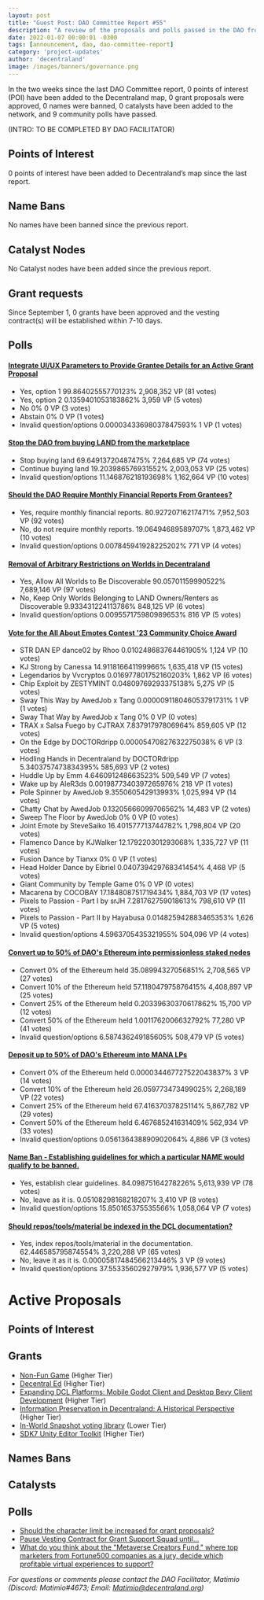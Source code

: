 ```yaml
---
layout: post
title: "Guest Post: DAO Committee Report #55"
description: "A review of the proposals and polls passed in the DAO from September 1 through September 15".
date: 2022-01-07 00:00:01 -0300
tags: [announcement, dao, dao-committee-report]
category: 'project-updates'
author: 'decentraland'
image: /images/banners/governance.png
---
```


In the two weeks since the last DAO Committee report, 0 points of interest (POI) have been added to the Decentraland map, 0 grant proposals were approved, 0 names were banned, 0 catalysts have been added to the network, and 9 community polls have passed.

(INTRO: TO BE COMPLETED BY DAO FACILITATOR)

## Points of Interest
0 points of interest have been added to Decentraland’s map since the last report.


## Name Bans

No names have been banned since the previous report.

## Catalyst Nodes
No Catalyst nodes have been added since the previous report.


## Grant requests
Since September 1, 0 grants have been approved and the vesting contract(s) will be established within 7-10 days.


## Polls

#### [Integrate UI/UX Parameters to Provide Grantee Details for an Active Grant Proposal](https://governance.decentraland.org/proposal/?id=f07f2400-4f31-11ee-8775-751cfef3aca1)

* Yes, option 1 99.86402555770123% 2,908,352 VP (81 votes)
* Yes, option 2 0.1359401053183862% 3,959 VP (5 votes)
* No 0% 0 VP (3 votes)
* Abstain 0% 0 VP (1 votes)
* Invalid question/options 0.00003433698037847593% 1 VP (1 votes)


#### [Stop the DAO from buying LAND from the marketplace](https://governance.decentraland.org/proposal/?id=52043300-4dcf-11ee-beb5-696f9c967b67)

* Stop buying land 69.64913720487475% 7,264,685 VP (74 votes)
* Continue buying land 19.203986576931552% 2,003,053 VP (25 votes)
* Invalid question/options 11.146876218193698% 1,162,664 VP (10 votes)


#### [Should the DAO Require Monthly Financial Reports From Grantees?](https://governance.decentraland.org/proposal/?id=b3f93b70-4d28-11ee-beb5-696f9c967b67)

* Yes, require monthly financial reports. 80.92720716217471% 7,952,503 VP (92 votes)
* No, do not require monthly reports. 19.06494689589707% 1,873,462 VP (10 votes)
* Invalid question/options 0.007845941928225202% 771 VP (4 votes)


#### [Removal of Arbitrary Restrictions on Worlds in Decentraland](https://governance.decentraland.org/proposal/?id=2a172650-4c57-11ee-b70f-d545cab0929e)

* Yes, Allow All Worlds to Be Discoverable 90.05701159990522% 7,689,146 VP (97 votes)
* No, Keep Only Worlds Belonging to LAND Owners/Renters as Discoverable 9.933431224113786% 848,125 VP (6 votes)
* Invalid question/options 0.009557175980989653% 816 VP (5 votes)


#### [Vote for the All About Emotes Contest &#39;23 Community Choice Award ](https://governance.decentraland.org/proposal/?id=3a099ac0-4c1b-11ee-a2e0-b78adf7d068d)

* STR DAN EP dance02 by Rhoo  0.010248683764461905% 1,124 VP (10 votes)
* KJ Strong by Canessa 14.911816641199966% 1,635,418 VP (15 votes)
* Legendarios by Vvcryptos 0.016977801752160203% 1,862 VP (6 votes)
* Chip Exploit by ZESTYMINT 0.04809769293375138% 5,275 VP (5 votes)
* Sway This Way by AwedJob x Tang 0.000009118046053791731% 1 VP (1 votes)
* Sway That Way by AwedJob x Tang 0% 0 VP (0 votes)
* TRAX x Salsa Fuego by CJTRAX 7.83791797806964% 859,605 VP (12 votes)
* On the Edge by DOCTORdripp 0.00005470827632275038% 6 VP (3 votes)
* Hodling Hands in Decentraland by DOCTORdripp 5.3403757473834395% 585,693 VP (2 votes)
* Huddle Up by Emm 4.646091248663523% 509,549 VP (7 votes)
* Wake up by AleR3ds 0.0019877340397265976% 218 VP (1 votes)
* Pole Spinner by AwedJob 9.355060542913993% 1,025,994 VP (14 votes)
* Chatty Chat by AwedJob 0.13205666099706562% 14,483 VP (2 votes)
* Sweep The Floor by AwedJob 0% 0 VP (0 votes)
* Joint Emote by SteveSaiko 16.401577713744782% 1,798,804 VP (20 votes)
* Flamenco Dance by KJWalker  12.179220301293068% 1,335,727 VP (11 votes)
* Fusion Dance by Tianxx 0% 0 VP (1 votes)
* Head Holder Dance by Eibriel 0.040739429768341454% 4,468 VP (5 votes)
* Giant Community by Temple Game 0% 0 VP (0 votes)
* Macarena by COCOBAY 17.184808751719434% 1,884,703 VP (17 votes)
* Pixels to Passion - Part I by srJH 7.281762759018613% 798,610 VP (11 votes)
* Pixels to Passion - Part II by Hayabusa 0.014825942883465353% 1,626 VP (5 votes)
* Invalid question/options 4.5963705435321955% 504,096 VP (4 votes)


#### [Convert up to 50% of DAO&#39;s Ethereum into permissionless staked nodes](https://governance.decentraland.org/proposal/?id=f32b4690-49b2-11ee-8dc1-47e81c0c49b1)

* Convert 0% of the Ethereum held 35.08994327056851% 2,708,565 VP (27 votes)
* Convert 10% of the Ethereum held 57.118047975876415% 4,408,897 VP (25 votes)
* Convert 25% of the Ethereum held 0.20339630370617862% 15,700 VP (12 votes)
* Convert 50% of the Ethereum held 1.0011762006632792% 77,280 VP (41 votes)
* Invalid question/options 6.587436249185605% 508,479 VP (5 votes)


#### [Deposit up to 50% of DAO&#39;s Ethereum into MANA LPs](https://governance.decentraland.org/proposal/?id=ebc50cb0-49b2-11ee-8dc1-47e81c0c49b1)

* Convert 0% of the Ethereum held 0.000034467727522043837% 3 VP (14 votes)
* Convert 10% of the Ethereum held 26.059773473499025% 2,268,189 VP (22 votes)
* Convert 25% of the Ethereum held 67.41637037825114% 5,867,782 VP (29 votes)
* Convert 50% of the Ethereum held 6.467685241631409% 562,934 VP (33 votes)
* Invalid question/options 0.056136438890902064% 4,886 VP (3 votes)


#### [Name Ban - Establishing guidelines for which a particular NAME would qualify to be banned.](https://governance.decentraland.org/proposal/?id=b3586a80-4678-11ee-ab1f-97157a05bdec)

* Yes, establish clear guidelines. 84.09875164278226% 5,613,939 VP (78 votes)
* No, leave as it is. 0.05108298168218207% 3,410 VP (8 votes)
* Invalid question/options 15.850165375535566% 1,058,064 VP (7 votes)


#### [Should repos/tools/material be indexed in the DCL documentation?](https://governance.decentraland.org/proposal/?id=a363ccc0-44ff-11ee-ab1f-97157a05bdec)

* Yes, index repos/tools/material in the documentation. 62.446585795874554% 3,220,288 VP (65 votes)
* No, leave it as it is. 0.00005817484566213446% 3 VP (9 votes)
* Invalid question/options 37.55335602927979% 1,936,577 VP (5 votes)



# Active Proposals

## Points of Interest


## Grants

* [Non-Fun Game](https://governance.decentraland.org/proposal/?id=5ee57fa0-5411-11ee-8d75-11de56ef5013) (Higher Tier)
* [Decentral Ed](https://governance.decentraland.org/proposal/?id=cd96ea50-5066-11ee-92bb-e5ce9eee2c51) (Higher Tier)
* [Expanding DCL Platforms: Mobile Godot Client and Desktop Bevy Client Development](https://governance.decentraland.org/proposal/?id=5d65f080-4eab-11ee-8775-751cfef3aca1) (Higher Tier)
* [Information Preservation in Decentraland: A Historical Perspective](https://governance.decentraland.org/proposal/?id=1740a740-4db0-11ee-beb5-696f9c967b67) (Higher Tier)
* [In-World Snapshot voting library](https://governance.decentraland.org/proposal/?id=c96c3830-4d4c-11ee-beb5-696f9c967b67) (Lower Tier)
* [SDK7 Unity Editor Toolkit](https://governance.decentraland.org/proposal/?id=122c02b0-4b38-11ee-8dc1-47e81c0c49b1) (Higher Tier)

## Names Bans


## Catalysts


## Polls

* [Should the character limit be increased for grant proposals?](https://governance.decentraland.org/proposal/?id=7dfe8650-54f4-11ee-9f04-6f45955e15fe)
* [Pause Vesting Contract for Grant Support Squad until...](https://governance.decentraland.org/proposal/?id=7e878b80-543b-11ee-ae55-7d6b1ff3d1b5)
* [What do you think about the &#34;Metaverse Creators Fund,&#34; where top marketers from Fortune500 companies as a jury, decide which profitable virtual experiences to support?](https://governance.decentraland.org/proposal/?id=82aafe70-53e3-11ee-8d75-11de56ef5013)

*For questions or comments please contact the DAO Facilitator, Matimio (Discord: Matimio#4673; Email: [Matimio@decentraland.org](mailto:Matimio@decentraland.org))*
